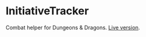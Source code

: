 # InitiativeTracker

Combat helper for Dungeons & Dragons. [Live version][1].

[1]: https://rdezwart.github.io/InitiativeTracker/

